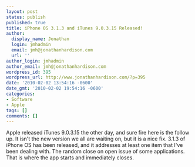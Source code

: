 ```yaml
---
layout: post
status: publish
published: true
title: iPhone OS 3.1.3 and iTunes 9.0.3.15 Released!
author:
  display_name: Jonathan
  login: jmhadmin
  email: jmh@jonathanhardison.com
  url: ''
author_login: jmhadmin
author_email: jmh@jonathanhardison.com
wordpress_id: 395
wordpress_url: http://www.jonathanhardison.com/?p=395
date: '2010-02-02 13:54:16 -0600'
date_gmt: '2010-02-02 19:54:16 -0600'
categories:
- Software
- Apple
tags: []
comments: []
---
```

Apple released iTunes 9.0.3.15 the other day, and sure fire here is the follow up. It isn't the new version we all are waiting on, but it is a nice fix. 3.1.3 of iPhone OS has been released, and it addresses at least one item that I've been dealing with. The random close on open issue of some applications. That is where the app starts and immediately closes.
